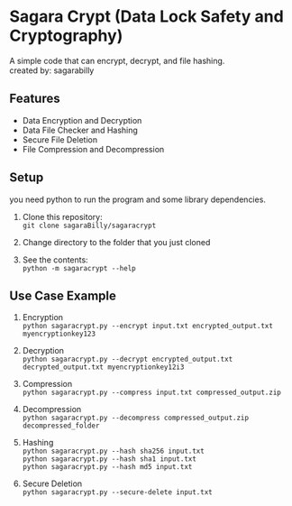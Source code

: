 # Sagara Crypt (Data Lock Safety and Cryptography)

A simple code that can encrypt, decrypt, and file hashing.<br>
created by: sagarabilly

## Features

- Data Encryption and Decryption
- Data File Checker and Hashing 
- Secure File Deletion
- File Compression and Decompression

## Setup
you need python to run the program and some library dependencies.  

1. Clone this repository:<br>
```git clone sagaraBilly/sagaracrypt```

2. Change directory to the folder that you just cloned<br>

3. See the contents:<br>
```python -m sagaracrypt --help```

## Use Case Example

1. Encryption<br>
```python sagaracrypt.py --encrypt input.txt encrypted_output.txt myencryptionkey123```

2. Decryption<br>
```python sagaracrypt.py --decrypt encrypted_output.txt decrypted_output.txt myencryptionkey12i3```

3. Compression<br>
```python sagaracrypt.py --compress input.txt compressed_output.zip```

4. Decompression<br>
```python sagaracrypt.py --decompress compressed_output.zip decompressed_folder```

5. Hashing<br>
```python sagaracrypt.py --hash sha256 input.txt```<br>
```python sagaracrypt.py --hash sha1 input.txt```<br>
```python sagaracrypt.py --hash md5 input.txt```

6. Secure Deletion<br>
```python sagaracrypt.py --secure-delete input.txt```
